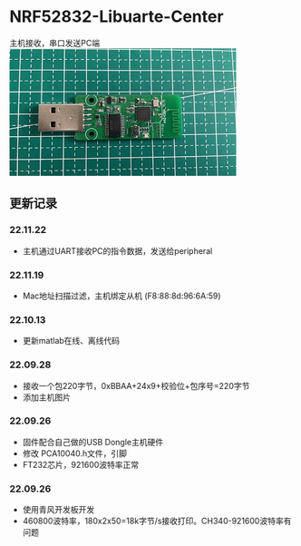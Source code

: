 # NRF52832-Libuarte-Center
主机接收，串口发送PC端  
![](/Image/USB_Dongle.jpg)  

## 更新记录
### 22.11.22
- 主机通过UART接收PC的指令数据，发送给peripheral

### 22.11.19
- Mac地址扫描过滤，主机绑定从机 (F8:88:8d:96:6A:59)

### 22.10.13
- 更新matlab在线、离线代码

### 22.09.28
- 接收一个包220字节，0xBBAA+24x9+校验位+包序号=220字节
- 添加主机图片

### 22.09.26
- 固件配合自己做的USB Dongle主机硬件
- 修改 PCA10040.h文件，引脚
- FT232芯片，921600波特率正常

### 22.09.26
- 使用青风开发板开发
- 460800波特率，180x2x50=18k字节/s接收打印。CH340-921600波特率有问题


